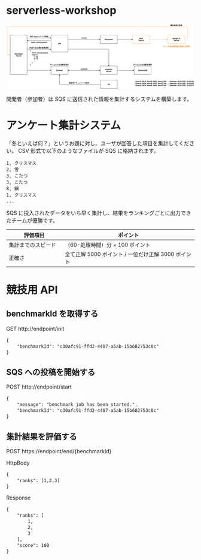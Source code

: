 # serverless-workshop

![serverless workshop backend architecture](./score-board.png)

開発者（参加者）は SQS に送信された情報を集計するシステムを構築します。

# アンケート集計システム

「冬といえば何？」というお題に対し、ユーザが回答した項目を集計してください。
CSV 形式で以下のようなファイルが SQS に格納されます。

```
1, クリスマス
2, 雪
3, こたつ
3, こたつ
8, 鍋
1, クリスマス
...
```

SQS に投入されたデータをいち早く集計し、結果をランキングごとに出力できたチームが優勝です。

| 評価項目             | ポイント                                            |
| -------------------- | --------------------------------------------------- |
| 集計までのスピード　 | （60-処理時間）分 × 100 ポイント                    |
| 正確さ　             | 全て正解 5000 ポイント / 一位だけ正解 3000 ポイント |

# 競技用 API

## benchmarkId を取得する

GET http://endpoint/init

```
{
    "benchmarkId": "c30afc91-ffd2-4407-a5ab-15b682753c0c"
}
```

## SQS への投稿を開始する

POST http://endpoint/start

```
{
    "message": "benchmark job has been started.",
    "benchmarkId": "c30afc91-ffd2-4407-a5ab-15b682753c0c"
}
```

## 集計結果を評価する

POST https://endpoint/end/{benchmarkId}

HttpBody

```
{
	"ranks": [1,2,3]
}
```

Response

```
{
    "ranks": [
        1,
        2,
        3
    ],
    "score": 100
}
```
